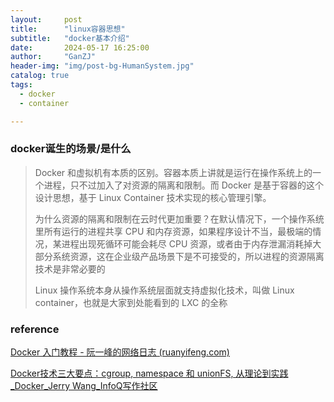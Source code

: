 ```yaml
---
layout:     post
title:      "linux容器思想"
subtitle:   "docker基本介绍"
date:       2024-05-17 16:25:00
author:     "GanZJ"
header-img: "img/post-bg-HumanSystem.jpg"
catalog: true
tags:
  - docker
  - container

---
```




### docker诞生的场景/是什么

> Docker 和虚拟机有本质的区别。容器本质上讲就是运行在操作系统上的一个进程，只不过加入了对资源的隔离和限制。而 Docker 是基于容器的这个设计思想，基于 Linux Container 技术实现的核心管理引擎。
>
> 为什么资源的隔离和限制在云时代更加重要？在默认情况下，一个操作系统里所有运行的进程共享 CPU 和内存资源，如果程序设计不当，最极端的情况，某进程出现死循环可能会耗尽 CPU 资源，或者由于内存泄漏消耗掉大部分系统资源，这在企业级产品场景下是不可接受的，所以进程的资源隔离技术是非常必要的
>
> Linux 操作系统本身从操作系统层面就支持虚拟化技术，叫做 Linux container，也就是大家到处能看到的 LXC 的全称

### reference

[Docker 入门教程 - 阮一峰的网络日志 (ruanyifeng.com)](https://www.ruanyifeng.com/blog/2018/02/docker-tutorial.html)

[Docker技术三大要点：cgroup, namespace 和 unionFS, 从理论到实践_Docker_Jerry Wang_InfoQ写作社区](https://xie.infoq.cn/article/eb2753cb870d3a09ca54251df)